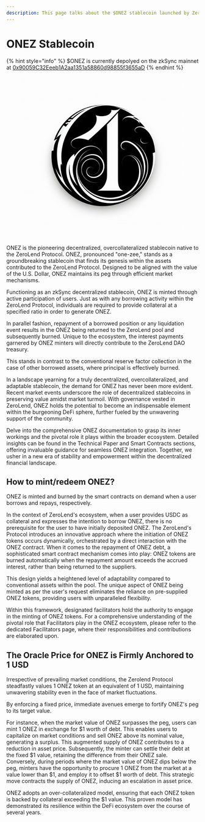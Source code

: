```yaml
---
description: This page talks about the $ONEZ stablecoin launched by ZeroLend
---
```


# ONEZ Stablecoin

{% hint style="info" %}
$ONEZ is currently depolyed on the zkSync mainnet at [0x90059C32Eeeb1A2aa1351a58860d98855f3655aD](https://explorer.zksync.io/address/0x90059C32Eeeb1A2aa1351a58860d98855f3655aD)
{% endhint %}

<figure><img src="../.gitbook/assets/image (2) (1).png" alt=""><figcaption></figcaption></figure>

ONEZ is the pioneering decentralized, overcollateralized stablecoin native to the ZeroLend Protocol. ONEZ, pronounced "one-zee," stands as a groundbreaking stablecoin that finds its genesis within the assets contributed to the ZeroLend Protocol. Designed to be aligned with the value of the U.S. Dollar, ONEZ maintains its peg through efficient market mechanisms.

Functioning as an zkSync decentralized stablecoin, ONEZ is minted through active participation of users. Just as with any borrowing activity within the ZeroLend Protocol, individuals are required to provide collateral at a specified ratio in order to generate ONEZ.&#x20;

In parallel fashion, repayment of a borrowed position or any liquidation event results in the ONEZ being returned to the ZeroLend pool and subsequently burned. Unique to the ecosystem, the interest payments garnered by ONEZ minters will directly contribute to the ZeroLend DAO treasury.&#x20;

This stands in contrast to the conventional reserve factor collection in the case of other borrowed assets, where principal is effectively burned.

In a landscape yearning for a truly decentralized, overcollateralized, and adaptable stablecoin, the demand for ONEZ has never been more evident. Recent market events underscore the role of decentralized stablecoins in preserving value amidst market turmoil. With governance vested in ZeroLend, ONEZ holds the potential to become an indispensable element within the burgeoning DeFi sphere, further fueled by the unwavering support of the community.

Delve into the comprehensive ONEZ documentation to grasp its inner workings and the pivotal role it plays within the broader ecosystem. Detailed insights can be found in the Technical Paper and Smart Contracts sections, offering invaluable guidance for seamless ONEZ integration. Together, we usher in a new era of stability and empowerment within the decentralized financial landscape.

## How to mint/redeem ONEZ?

ONEZ is minted and burned by the smart contracts on demand when a user borrows and repays, respectively.

In the context of ZeroLend's ecosystem, when a user provides USDC as collateral and expresses the intention to borrow ONEZ, there is no prerequisite for the user to have initially deposited ONEZ. The ZeroLend's Protocol introduces an innovative approach where the initiation of ONEZ tokens occurs dynamically, orchestrated by a direct interaction with the ONEZ contract. When it comes to the repayment of ONEZ debt, a sophisticated smart contract mechanism comes into play: ONEZ tokens are burned automatically when the repayment amount exceeds the accrued interest, rather than being returned to the suppliers.

This design yields a heightened level of adaptability compared to conventional assets within the pool. The unique aspect of ONEZ being minted as per the user's request eliminates the reliance on pre-supplied ONEZ tokens, providing users with unparalleled flexibility.

Within this framework, designated facilitators hold the authority to engage in the minting of ONEZ tokens. For a comprehensive understanding of the pivotal role that Facilitators play in the ONEZ ecosystem, please refer to the dedicated Facilitators page, where their responsibilities and contributions are elaborated upon.

## The Oracle Price for ONEZ is Firmly Anchored to 1 USD

Irrespective of prevailing market conditions, the Zerolend Protocol steadfastly values 1 ONEZ token at an equivalent of 1 USD, maintaining unwavering stability even in the face of market fluctuations.

By enforcing a fixed price, immediate avenues emerge to fortify ONEZ's peg to its target value.

For instance, when the market value of ONEZ surpasses the peg, users can mint 1 ONEZ in exchange for $1 worth of debt. This enables users to capitalize on market conditions and sell ONEZ above its nominal value, generating a surplus. This augmented supply of ONEZ contributes to a reduction in asset price. Subsequently, the minter can settle their debt at the fixed $1 value, retaining the difference from their ONEZ sale. Conversely, during periods where the market value of ONEZ dips below the peg, minters have the opportunity to procure 1 ONEZ from the market at a value lower than $1, and employ it to offset $1 worth of debt. This strategic move contracts the supply of ONEZ, inducing an escalation in asset price.

ONEZ adopts an over-collateralized model, ensuring that each ONEZ token is backed by collateral exceeding the $1 value. This proven model has demonstrated its resilience within the DeFi ecosystem over the course of several years.
